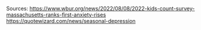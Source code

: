 Sources: https://www.wbur.org/news/2022/08/08/2022-kids-count-survey-massachusetts-ranks-first-anxiety-rises
https://quotewizard.com/news/seasonal-depression

